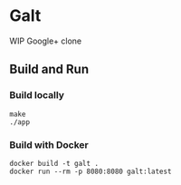 # Galt

WIP Google+ clone

## Build and Run

### Build locally
    make
    ./app

### Build with Docker
    docker build -t galt .
    docker run --rm -p 8080:8080 galt:latest
